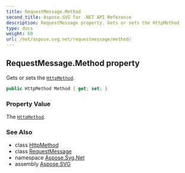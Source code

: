 ```yaml
---
title: RequestMessage.Method
second_title: Aspose.SVG for .NET API Reference
description: RequestMessage property. Gets or sets the HttpMethod
type: docs
weight: 60
url: /net/aspose.svg.net/requestmessage/method/
---
```

## RequestMessage.Method property

Gets or sets the [`HttpMethod`](../../httpmethod/).

```csharp
public HttpMethod Method { get; set; }
```

### Property Value

The [`HttpMethod`](../../httpmethod/).

### See Also

* class [HttpMethod](../../httpmethod/)
* class [RequestMessage](../)
* namespace [Aspose.Svg.Net](../../../aspose.svg.net/)
* assembly [Aspose.SVG](../../../)
